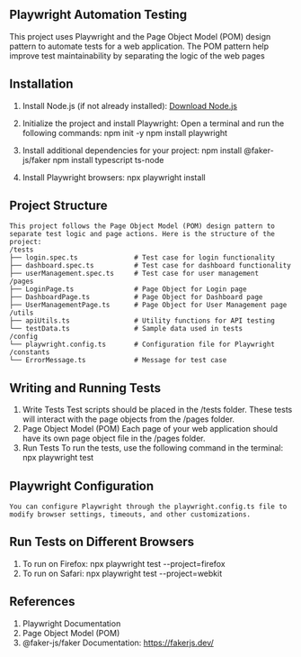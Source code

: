 ## Playwright Automation Testing
This project uses Playwright and the Page Object Model (POM) design pattern to automate tests for a web application. 
The POM pattern help improve test maintainability by separating the logic of the web pages

## Installation
1. Install Node.js (if not already installed): [Download Node.js](https://nodejs.org/)

2. Initialize the project and install Playwright:
   Open a terminal and run the following commands:
   npm init -y
   npm install playwright

3. Install additional dependencies for your project:
    npm install @faker-js/faker
    npm install typescript ts-node

4. Install Playwright browsers:
    npx playwright install

## Project Structure
    This project follows the Page Object Model (POM) design pattern to separate test logic and page actions. Here is the structure of the project:
    /tests
    ├── login.spec.ts              # Test case for login functionality
    ├── dashboard.spec.ts          # Test case for dashboard functionality
    ├── userManagement.spec.ts     # Test case for user management
    /pages
    ├── LoginPage.ts               # Page Object for Login page
    ├── DashboardPage.ts           # Page Object for Dashboard page
    ├── UserManagementPage.ts      # Page Object for User Management page
    /utils
    ├── apiUtils.ts                # Utility functions for API testing
    └── testData.ts                # Sample data used in tests
    /config
    └── playwright.config.ts       # Configuration file for Playwright
    /constants
    └── ErrorMessage.ts            # Message for test case

## Writing and Running Tests
1. Write Tests
    Test scripts should be placed in the /tests folder. These tests will interact with the page objects from the /pages folder.
2. Page Object Model (POM)
    Each page of your web application should have its own page object file in the /pages folder.
3. Run Tests
    To run the tests, use the following command in the terminal:
    npx playwright test

## Playwright Configuration
    You can configure Playwright through the playwright.config.ts file to modify browser settings, timeouts, and other customizations.

## Run Tests on Different Browsers
1. To run on Firefox:
    npx playwright test --project=firefox
2. To run on Safari:
    npx playwright test --project=webkit

## References
1. Playwright Documentation
2. Page Object Model (POM)
3. @faker-js/faker Documentation: https://fakerjs.dev/